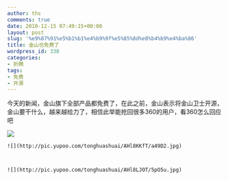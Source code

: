 ```yaml
---
author: ths
comments: true
date: 2010-12-15 07:49:15+00:00
layout: post
slug: '%e9%87%91%e5%b1%b1%e4%b9%9f%e5%85%8d%e8%b4%b9%e4%ba%86'
title: 金山也免费了
wordpress_id: 338
categories:
- 折腾
tags:
- 免费
- 开源
---
```


今天的新闻，金山旗下全部产品都免费了，在此之前，金山表示将金山卫士开源，金山要干什么，越来越给力了，相信此举能抢回很多360的用户，看360怎么回应吧





![](http://pic.yupoo.com/tonghuashuai/AHl8LfwE/z57Uq.jpg)  

      

    ![](http://pic.yupoo.com/tonghuashuai/AHl8KKfT/a49D2.jpg)  

      

    ![](http://pic.yupoo.com/tonghuashuai/AHl8LJOT/5pO5u.jpg)



